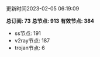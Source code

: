 更新时间2023-02-05 06:19:09

**总订阅: 73**
**总节点: 913**
**有效节点: 384**
- ss节点: 191
- v2ray节点: 187
- trojan节点: 6
